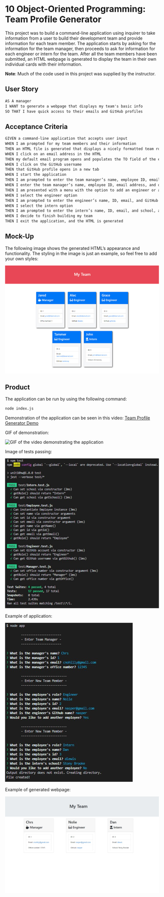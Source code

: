 # 10 Object-Oriented Programming: Team Profile Generator

This project was to build a command-line application using inquirer to take information from a user to build their development team and provide information for each team member. The application starts by asking for the information for the team manager, then proceeds to ask for information for each engineer or intern for the team. After all the team members have been submitted, an HTML webpage is generated to display the team in their own individual cards with their information. 

**Note**: Much of the code used in this project was supplied by the instructor.

## User Story

```md
AS A manager
I WANT to generate a webpage that displays my team's basic info
SO THAT I have quick access to their emails and GitHub profiles
```

## Acceptance Criteria

```md
GIVEN a command-line application that accepts user input
WHEN I am prompted for my team members and their information
THEN an HTML file is generated that displays a nicely formatted team roster based on user input
WHEN I click on an email address in the HTML
THEN my default email program opens and populates the TO field of the email with the address
WHEN I click on the GitHub username
THEN that GitHub profile opens in a new tab
WHEN I start the application
THEN I am prompted to enter the team manager’s name, employee ID, email address, and office number
WHEN I enter the team manager’s name, employee ID, email address, and office number
THEN I am presented with a menu with the option to add an engineer or an intern or to finish building my team
WHEN I select the engineer option
THEN I am prompted to enter the engineer’s name, ID, email, and GitHub username, and I am taken back to the menu
WHEN I select the intern option
THEN I am prompted to enter the intern’s name, ID, email, and school, and I am taken back to the menu
WHEN I decide to finish building my team
THEN I exit the application, and the HTML is generated
```

## Mock-Up

The following image shows the generated HTML’s appearance and functionality. The styling in the image is just an example, so feel free to add your own styles:

![HTML webpage titled “My Team” features five boxes listing employee names, titles, and other key info.](./Assets/10-object-oriented-programming-homework-demo.png)


## Product

The application can be run by using the following command:

```bash
node index.js
```

Demonstration of the application can be seen in this video: [Team Profile Generator Demo](https://youtu.be/JYsSgNNiTDA)

GIF of demonstration:

![GIF of the video demonstrating the application](./Assets/Team%20Profile%20Generator%20Demo.gif)

Image of tests passing: 

![All tests passing for application](./Assets/passing-tests.jpg)

Example of application:

![Example of running the application and entering information](./Assets/application-example.jpg)

Example of generated webpage:

![Webpage generated when running the application](./Assets/generated-webpage.jpg)


